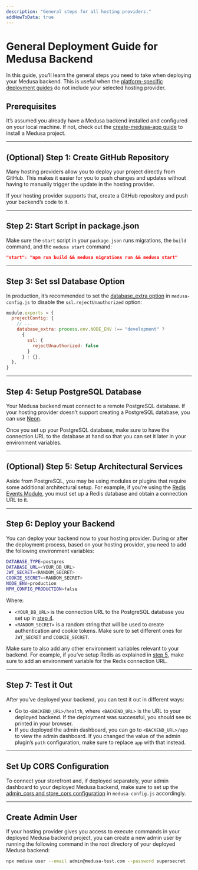 ```yaml
---
description: "General steps for all hosting providers."
addHowToData: true
---
```


# General Deployment Guide for Medusa Backend

In this guide, you’ll learn the general steps you need to take when deploying your Medusa backend. This is useful when the [platform-specific deployment guides](./index.mdx) do not include your selected hosting provider.

## Prerequisites

It’s assumed you already have a Medusa backend installed and configured on your local machine. If not, check out the [create-medusa-app guide](../../create-medusa-app.mdx) to install a Medusa project.

---

## (Optional) Step 1: Create GitHub Repository

Many hosting providers allow you to deploy your project directly from GitHub. This makes it easier for you to push changes and updates without having to manually trigger the update in the hosting provider.

If your hosting provider supports that, create a GitHub repository and push your backend’s code to it.

---

## Step 2: Start Script in package.json

Make sure the `start` script in your `package.json` runs migrations, the `build` command, and the `medusa start` command:

```json title="package.json"
"start": "npm run build && medusa migrations run && medusa start"
```

---

## Step 3: Set ssl Database Option

In production, it’s recommended to set the [database_extra option](../../development/backend/configurations.md#database_extra) in `medusa-config.js` to disable the `ssl.rejectUnauthorized` option:

```jsx title="medusa-config.js"
module.exports = {
  projectConfig: {
    // ...
    database_extra: process.env.NODE_ENV !== "development" ?
      {
        ssl: {
          rejectUnauthorized: false
        }
      } : {},
  },
}
```

---

## Step 4: Setup PostgreSQL Database

Your Medusa backend must connect to a remote PostgreSQL database. If your hosting provider doesn’t support creating a PostgreSQL database, you can use [Neon](https://neon.tech/).

Once you set up your PostgreSQL database, make sure to have the connection URL to the database at hand so that you can set it later in your environment variables.

---

## (Optional) Step 5: Setup Architectural Services

Aside from PostgreSQL, you may be using modules or plugins that require some additional architectural setup. For example, if you’re using the [Redis Events Module](../../development/events/modules/redis.md), you must set up a Redis database and obtain a connection URL to it.

---

## Step 6: Deploy your Backend

You can deploy your backend now to your hosting provider. During or after the deployment process, based on your hosting provider, you need to add the following environment variables:

```bash
DATABASE_TYPE=postgres
DATABASE_URL=<YOUR_DB_URL>
JWT_SECRET=<RANDOM_SECRET>
COOKIE_SECRET=<RANDOM_SECRET>
NODE_ENV=production
NPM_CONFIG_PRODUCTION=false
```

Where:

- `<YOUR_DB_URL>` is the connection URL to the PostgreSQL database you set up in [step 4](#step-4-setup-postgresql-database).
- `<RANDOM_SECRET>` is a random string that will be used to create authentication and cookie tokens. Make sure to set different ones for `JWT_SECRET` and `COOKIE_SECRET`.

Make sure to also add any other environment variables relevant to your backend. For example, if you’ve setup Redis as explained in [step 5](#optional-step-5-setup-architectural-services), make sure to add an environment variable for the Redis connection URL.

---

## Step 7: Test it Out

After you’ve deployed your backend, you can test it out in different ways:

- Go to `<BACKEND_URL>/health`, where `<BACKEND_URL>` is the URL to your deployed backend. If the deployment was successful, you should see `OK` printed in your browser.
- If you deployed the admin dashboard, you can go to `<BACKEND_URL>/app` to view the admin dashboard. If you changed the value of the admin plugin’s `path` configuration, make sure to replace `app` with that instead.

---

## Set Up CORS Configuration

To connect your storefront and, if deployed separately, your admin dashboard to your deployed Medusa backend, make sure to set up the [admin_cors and store_cors configuration](../../development/backend/configurations.md#admin_cors-and-store_cors) in `medusa-config.js` accordingly.

---

## Create Admin User

If your hosting provider gives you access to execute commands in your deployed Medusa backend project, you can create a new admin user by running the following command in the root directory of your deployed Medusa backend:

```bash
npx medusa user --email admin@medusa-test.com --password supersecret
```

